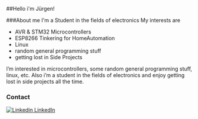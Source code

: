 ##Hello i'm Jürgen!

###About me
I'm a Student in the fields of electronics 
My interests are 
* AVR & STM32 Microcontrollers
* ESP8266 Tinkering for HomeAutomation
* Linux
* random general programming stuff
* getting lost in Side Projects


I’m interested in microcontrollers, some random general programming stuff, linux, etc. Also i’m a student in the fields of electronics and enjoy getting lost in side projects all the time. 



### Contact
[![Linkedin](https://i.stack.imgur.com/gVE0j.png) LinkedIn](http://linkedin.com/in/jürgen-markl-089730209)
&nbsp;




[Linkedin]: http://linkedin.com/in/jürgen-markl-089730209  "LinkedIn Profil"
